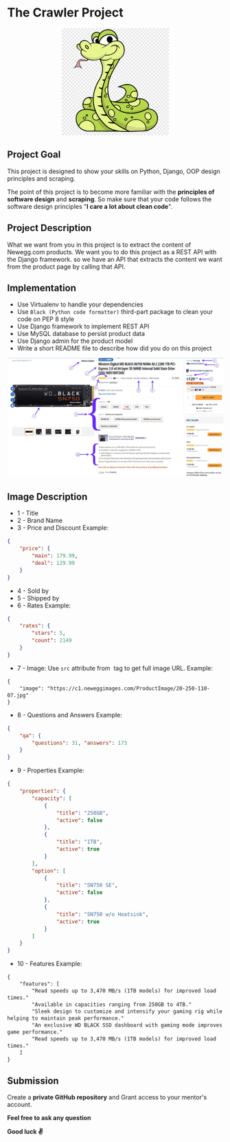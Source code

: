 # The Crawler Project


<p align="center">
  <img src="logo.png" alt="Logo" title="Please write me clean" width="250px"/>
</p>


## Project Goal
This project is designed to show your skills on Python, Django, OOP design principles and scraping.

The point of this project is to become more familiar with the **principles of software design** and **scraping**. So make sure that your code follows the software design principles "**I care a lot about clean code**".


## Project Description
What we want from you in this project is to extract the content of Newegg.com products. We want you to do this project as a REST API with the Django framework. so we have an API that extracts the content we want from the product page by calling that API.


## Implementation
- Use Virtualenv to handle your dependencies
- Use `Black (Python code formatter)` third-part package to clean your code on PEP 8 style
- Use Django framework to implement REST API
- Use MySQL database to persist product data
- Use Django admin for the product model
- Write a short README file to describe how did you do on this project

  


![alt Product page](product.png "Product page")


## Image Description
- 1 - Title
- 2 - Brand Name
- 3 - Price and Discount
Example:
```json
{
    "price": {
        "main": 179.99, 
        "deal": 129.99
    }
}
```
- 4 - Sold by
- 5 - Shipped by
- 6 - Rates
Example:
```json
{
    "rates": {
        "stars": 5, 
        "count": 2149
    }
}
```
- 7 - Image: Use `src` attribute from <img/> tag to get full image URL.
Example:
```
{
    "image": "https://c1.neweggimages.com/ProductImage/20-250-110-07.jpg"
}
```
- 8 - Questions and Answers
Example:
```json
{
    "qa": {
        "questions": 31, "answers": 173
    }
}
```
- 9 - Properties
Example:
```json
{
    "properties": {
        "capacity": [
            {
                "title": "250GB",
                "active": false
            },
            {
                "title": "1TB",
                "active": true
            }
        ],
        "option": [
            {
                "title": "SN750 SE",
                "active": false
            },
            {
                "title": "SN750 w/o Heatsink",
                "active": true
            }
        ]
    }
}
```
- 10 - Features
Example:
```
{
    "features": [
        "Read speeds up to 3,470 MB/s (1TB models) for improved load times."
        "Available in capacities ranging from 250GB to 4TB."
        "Sleek design to customize and intensify your gaming rig while helping to maintain peak performance."
        "An exclusive WD BLACK SSD dashboard with gaming mode improves game performance."
        "Read speeds up to 3,470 MB/s (1TB models) for improved load times."
    ]
}
```


## Submission
Create a **private GitHub repository** and Grant access to your mentor's account.

**Feel free to ask any question**

**Good luck :v:**
